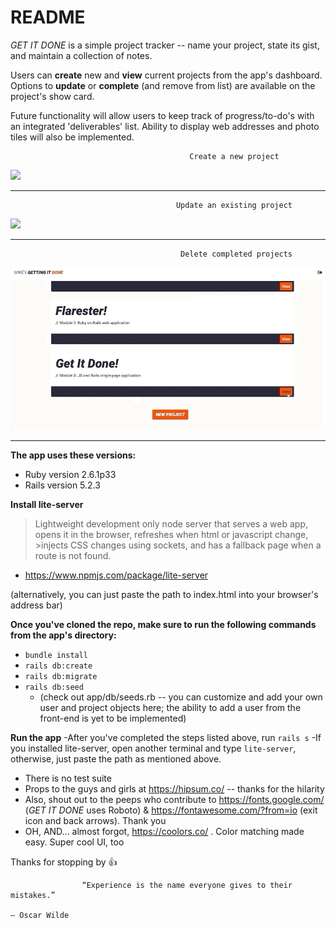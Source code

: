 # README

*GET IT DONE* is a simple project tracker -- name your project, state its gist, and maintain a collection of notes. 
  
 Users can **create** new and **view** current projects from the app's dashboard.
 Options to **update** or **complete** (and remove from list) are available on the project's show card. 
 
 Future functionality will allow users to keep track of progress/to-do's with an integrated 'deliverables' list.
 Ability to display web addresses and photo tiles will also be implemented. 



                                            Create a new project

![](getItDone_create.gif)

-----------------------------------------------------------------------------------------------------------------------------------

                                         Update an existing project

![](getItDone_update.gif)

-----------------------------------------------------------------------------------------------------------------------------------

                                          Delete completed projects

![](getItDone_delete.gif)

-----------------------------------------------------------------------------------------------------------------------------------



**The app uses these versions:**
- Ruby  version 2.6.1p33
- Rails version 5.2.3


**Install lite-server**
>Lightweight development only node server that serves a web app, opens it in the browser, refreshes when html or javascript change, >injects CSS changes using sockets, and has a fallback page when a route is not found.

- https://www.npmjs.com/package/lite-server

(alternatively, you can just paste the path to index.html into your browser's address bar)

**Once you've cloned the repo, make sure to run the following commands from the app's directory:**
 - `bundle install`
 - `rails db:create`
 - `rails db:migrate`
 - `rails db:seed`
    - (check out app/db/seeds.rb -- you can customize and add your own user and project objects here; the ability to add a user from the front-end is yet to be implemented)
 
 
**Run the app**
-After you've completed the steps listed above, run `rails s` 
-If you installed lite-server, open another terminal and type `lite-server`, otherwise, just paste the path as mentioned above.
 

* There is no test suite
* Props to the guys and girls at https://hipsum.co/ -- thanks for the hilarity
* Also, shout out to the peeps who contribute to https://fonts.google.com/ (*GET IT DONE* uses Roboto) & https://fontawesome.com/?from=io (exit icon and back arrows). Thank you
* OH, AND... almost forgot, https://coolors.co/ . Color matching made easy. Super cool UI, too

Thanks for stopping by :thumbsup: 


                    “Experience is the name everyone gives to their mistakes.” 
                                                                               – Oscar Wilde
